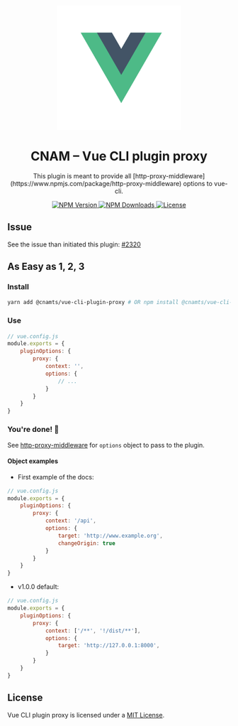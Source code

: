 <p align="center">
	<a
		href="https://assurance-maladie-digital.github.io/vue-cli-plugin-proxy/"
		target="_blank"
		rel="noopener noreferrer"
	>
		<img
			width="280"
			src="./docs/img/vue.js.svg"
			alt="VueDot"
		>
	</a>
</p>

<h1 align="center">CNAM – Vue CLI plugin proxy</h1>

<p align="center">This plugin is meant to provide all [http-proxy-middleware](https://www.npmjs.com/package/http-proxy-middleware) options to vue-cli.</p>

<p align="center">
	<a href="https://www.npmjs.com/package/@cnamts/vue-cli-plugin-proxy">
		<img
			src="https://img.shields.io/npm/v/@cnamts/vue-cli-plugin-proxy.svg?style=flat-square"
			alt="NPM Version"
		>
	</a>
	<a href="https://www.npmjs.com/package/@cnamts/vue-cli-plugin-proxy">
		<img
			src="https://img.shields.io/npm/dw/@cnamts/vue-cli-plugin-proxy.svg?style=flat-square"
			alt="NPM Downloads"
		>
	</a>
	<a
		href="https://github.com/assurance-maladie-digital/vue-cli-plugin-proxy/blob/master/LICENSE">
		<img
			src="https://img.shields.io/badge/license-MIT-brightgreen.svg?style=flat-square"
			alt="License"
		>
	</a>
</p>

## Issue

See the issue than initiated this plugin: [#2320](https://github.com/vuejs/vue-cli/issues/2320)

## As Easy as 1, 2, 3

### Install

``` bash
yarn add @cnamts/vue-cli-plugin-proxy # OR npm install @cnamts/vue-cli-plugin-proxy
```

### Use

``` js
// vue.config.js
module.exports = {
    pluginOptions: {
        proxy: {
			context: '',
            options: {
                // ...
            }
        }
    }
}
```

### You're done! 🎉

See [http-proxy-middleware](https://www.npmjs.com/package/http-proxy-middleware#tldr) for `options` object to pass to the plugin.

#### Object examples

* First example of the docs:

``` js
// vue.config.js
module.exports = {
    pluginOptions: {
        proxy: {
			context: '/api',
            options: {
                target: 'http://www.example.org',
                changeOrigin: true
            }
        }
    }
}
```

* v1.0.0 default:

``` js
// vue.config.js
module.exports = {
    pluginOptions: {
        proxy: {
			context: ['/**', '!/dist/**'],
            options: {
                target: 'http://127.0.0.1:8000',
            }
        }
    }
}
```

## License

Vue CLI plugin proxy is licensed under a [MIT  License](./LICENSE).
